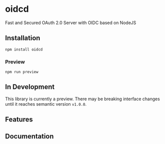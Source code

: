 # oidcd

Fast and Secured OAuth 2.0 Server with OIDC based on NodeJS

## Installation

```
npm install oidcd
```

### Preview

```
npm run preview
```

## In Development

This library is currently a preview. There may be breaking interface changes until it reaches semantic version `v1.0.0`. 


## Features


## Documentation
